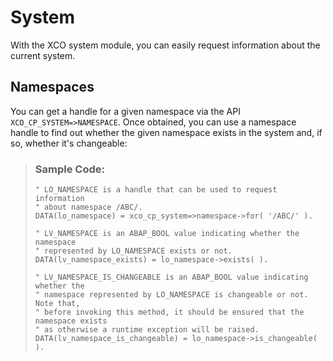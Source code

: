<!-- loio255b436361674688a304efda8ccffe4b -->

# System

With the XCO system module, you can easily request information about the current system.



<a name="loio255b436361674688a304efda8ccffe4b__section_gbk_dgg_4vb"/>

## Namespaces

You can get a handle for a given namespace via the API `XCO_CP_SYSTEM=>NAMESPACE`. Once obtained, you can use a namespace handle to find out whether the given namespace exists in the system and, if so, whether it's changeable:

> ### Sample Code:  
> ```abap
> " LO_NAMESPACE is a handle that can be used to request information
> " about namespace /ABC/.
> DATA(lo_namespace) = xco_cp_system=>namespace->for( '/ABC/' ).
>  
> " LV_NAMESPACE is an ABAP_BOOL value indicating whether the namespace
> " represented by LO_NAMESPACE exists or not.
> DATA(lv_namespace_exists) = lo_namespace->exists( ).
>  
> " LV_NAMESPACE_IS_CHANGEABLE is an ABAP_BOOL value indicating whether the
> " namespace represented by LO_NAMESPACE is changeable or not. Note that,
> " before invoking this method, it should be ensured that the namespace exists
> " as otherwise a runtime exception will be raised.
> DATA(lv_namespace_is_changeable) = lo_namespace->is_changeable( ).
> ```

